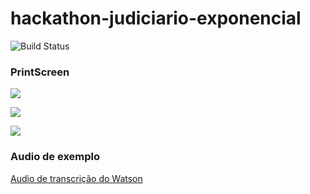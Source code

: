 # hackathon-judiciario-exponencial
<img src="https://travis-ci.org/joemccann/dillinger.svg?branch=master" alt="Build Status"></a></p>


### PrintScreen 
<img src="https://github.com/vitorglemos/hackathon-judiciario-exponencial/blob/master/samples_img/s1.png?raw=true"></a></p>
<img src="https://github.com/vitorglemos/hackathon-judiciario-exponencial/blob/master/samples_img/s2.png?raw=true"></a></p>
<img src="https://github.com/vitorglemos/hackathon-judiciario-exponencial/blob/master/samples_img/s3.png?raw=true"></a></p>


### Audio de exemplo 
<a href="https://github.com/vitorglemos/hackathon-judiciario-exponencial/tree/master/samples_ogg">Audio de transcrição do Watson</a>

